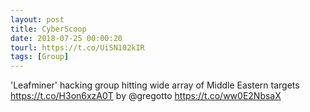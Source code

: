 ```yaml
---
layout: post
title: CyberScoop
date: 2018-07-25 00:00:20
tourl: https://t.co/UiSN102kIR
tags: [Group]
---
```

'Leafminer' hacking group hitting wide array of Middle Eastern targets  https://t.co/H3on6xzA0T by @gregotto https://t.co/ww0E2NbsaX
